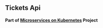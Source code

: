 ## Tickets Api

#### Part of [Microservices on Kubernetes](https://github.com/jym272/ticketing) Project
